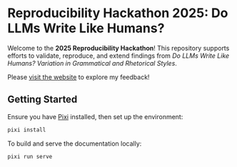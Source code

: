 # Reproducibility Hackathon 2025: Do LLMs Write Like Humans?

Welcome to the **2025 Reproducibility Hackathon**!
This repository supports efforts to validate, reproduce, and extend findings from *Do LLMs Write Like Humans? Variation in Grammatical and Rhetorical Styles*.

Please [visit the website](https://aalexmmaldonado.github.io/2025-reproducibility-hackathon/) to explore my feedback!

## Getting Started

Ensure you have [Pixi](https://pixi.sh) installed, then set up the environment:

```bash
pixi install
```

To build and serve the documentation locally:

```bash
pixi run serve
```
